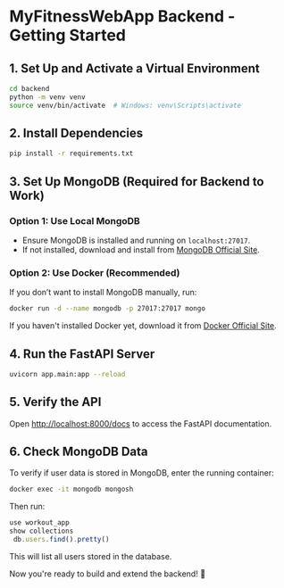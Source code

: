 # MyFitnessWebApp Backend - Getting Started

## 1. Set Up and Activate a Virtual Environment

```bash
cd backend
python -m venv venv
source venv/bin/activate  # Windows: venv\Scripts\activate
```

## 2. Install Dependencies

```bash
pip install -r requirements.txt
```

## 3. Set Up MongoDB (Required for Backend to Work)

### Option 1: Use Local MongoDB
- Ensure MongoDB is installed and running on `localhost:27017`.
- If not installed, download and install from [MongoDB Official Site](https://www.mongodb.com/try/download/community).

### Option 2: Use Docker (Recommended)
If you don’t want to install MongoDB manually, run:
```bash
docker run -d --name mongodb -p 27017:27017 mongo
```
If you haven't installed Docker yet, download it from [Docker Official Site](https://www.docker.com/get-started).

## 4. Run the FastAPI Server

```bash
uvicorn app.main:app --reload
```

## 5. Verify the API
Open [http://localhost:8000/docs](http://localhost:8000/docs) to access the FastAPI documentation.

## 6. Check MongoDB Data
To verify if user data is stored in MongoDB, enter the running container:
```bash
docker exec -it mongodb mongosh
```
Then run:
```js
use workout_app
show collections
 db.users.find().pretty()
```
This will list all users stored in the database.

Now you're ready to build and extend the backend! 🚀

